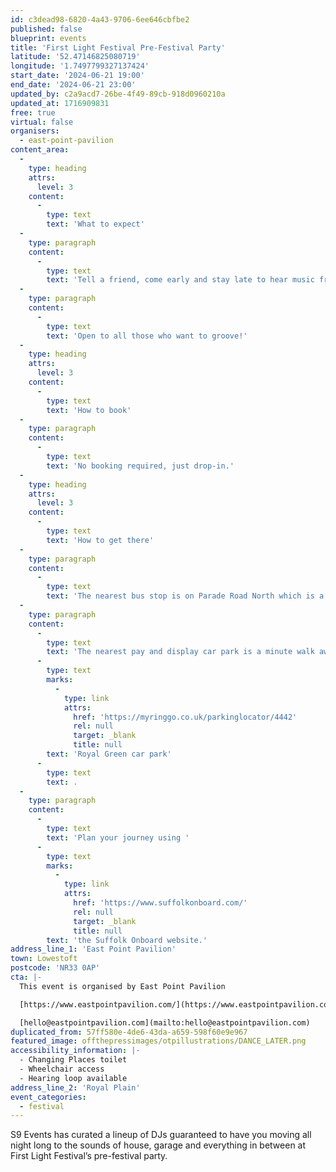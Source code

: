 ```yaml
---
id: c3dead98-6820-4a43-9706-6ee646cbfbe2
published: false
blueprint: events
title: 'First Light Festival Pre-Festival Party'
latitude: '52.47146825080719'
longitude: '1.7497799327137424'
start_date: '2024-06-21 19:00'
end_date: '2024-06-21 23:00'
updated_by: c2a9acd7-26be-4f49-89cb-918d0960210a
updated_at: 1716909831
free: true
virtual: false
organisers:
  - east-point-pavilion
content_area:
  -
    type: heading
    attrs:
      level: 3
    content:
      -
        type: text
        text: 'What to expect'
  -
    type: paragraph
    content:
      -
        type: text
        text: 'Tell a friend, come early and stay late to hear music from the likes of Shelly, Student Loan, Fred n Max and Tom Croome...'
  -
    type: paragraph
    content:
      -
        type: text
        text: 'Open to all those who want to groove!'
  -
    type: heading
    attrs:
      level: 3
    content:
      -
        type: text
        text: 'How to book'
  -
    type: paragraph
    content:
      -
        type: text
        text: 'No booking required, just drop-in.'
  -
    type: heading
    attrs:
      level: 3
    content:
      -
        type: text
        text: 'How to get there'
  -
    type: paragraph
    content:
      -
        type: text
        text: 'The nearest bus stop is on Parade Road North which is a three minute walk from East Point Pavilion. There is a selection of buses which connect us to the town centre for example, No X2, X22 and 109.'
  -
    type: paragraph
    content:
      -
        type: text
        text: 'The nearest pay and display car park is a minute walk away at '
      -
        type: text
        marks:
          -
            type: link
            attrs:
              href: 'https://myringgo.co.uk/parkinglocator/4442'
              rel: null
              target: _blank
              title: null
        text: 'Royal Green car park'
      -
        type: text
        text: .
  -
    type: paragraph
    content:
      -
        type: text
        text: 'Plan your journey using '
      -
        type: text
        marks:
          -
            type: link
            attrs:
              href: 'https://www.suffolkonboard.com/'
              rel: null
              target: _blank
              title: null
        text: 'the Suffolk Onboard website.'
address_line_1: 'East Point Pavilion'
town: Lowestoft
postcode: 'NR33 0AP'
cta: |-
  This event is organised by East Point Pavilion

  [https://www.eastpointpavilion.com/](https://www.eastpointpavilion.com/)

  [hello@eastpointpavilion.com](mailto:hello@eastpointpavilion.com)
duplicated_from: 57ff580e-4de6-43da-a659-598f60e9e967
featured_image: offthepressimages/otpillustrations/DANCE_LATER.png
accessibility_information: |-
  - Changing Places toilet
  - Wheelchair access
  - Hearing loop available
address_line_2: 'Royal Plain'
event_categories:
  - festival
---
```

S9 Events has curated a lineup of DJs guaranteed to have you moving all night long to the sounds of house, garage and everything in between at First Light Festival’s pre-festival party.